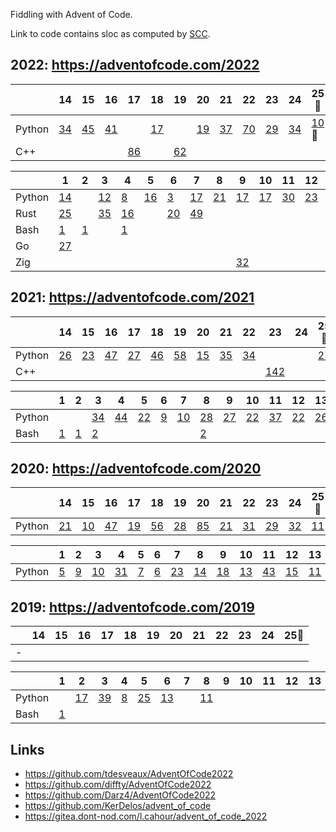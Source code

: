 Fiddling with Advent of Code.

Link to code contains sloc as computed by [SCC](https://github.com/boyter/scc).

## 2022: https://adventofcode.com/2022

|   | 14 | 15 | 16 | 17 | 18 | 19 | 20 | 21 | 22 | 23 | 24 | 25🎅 |
|---|----|----|----|----|----|----|----|----|----|----|----|----|
| Python | [34](/2022/14/solution.py) | [45](/2022/15/solution.py) | [41](/2022/16/solution.py) | | [17](/2022/18/solution.py) | | [19](/2022/20/solution.py) | [37](/2022/21/solution.py) | [70](/2022/22/solution.py) | [29](/2022/23/solution.py) | [34](/2022/24/solution.py) | [10](/2022/25/solution.py)🌟 |
| C++ | | | | [86](/2022/17/solution.cpp) | | [62](/2022/19/solution.cpp) | | | | | | |

|   | 1 | 2 | 3 | 4 | 5 | 6 | 7 | 8 | 9 | 10 | 11 | 12 | 13 |
|---|---|---|---|---|---|---|---|---|---|----|----|----|----|
| Python | [14](/2022/01/solution.py) | | [12](/2022/03/solution.py) | [8](/2022/04/solution.py) | [16](/2022/05/solution.py) | [3](/2022/06/solution.py) | [17](/2022/07/solution.py) | [21](/2022/08/solution.py) | [17](/2022/09/solution.py) | [17](/2022/10/solution.py) | [30](/2022/11/solution.py) | [23](/2022/12/solution.py) | [11](/2022/13/solution.py) |
| Rust | [25](/2022/01/solution.rs) | | [35](/2022/03/solution.rs) | [16](/2022/04/solution.rs) | | [20](/2022/06/solution.rs) | [49](/2022/07/solution.rs) | | | | | | |
| Bash | [1](/2022/01/solution.sh) | [1](/2022/02/solution.sh) | | [1](/2022/04/solution.sh) | | | | | | | | | |
| Go | [27](/2022/01/solution.go) | | | | | | | | | | | | |
| Zig | | | | | | | | | [32](/2022/09/solution.zig) | | | | |

## 2021: https://adventofcode.com/2021

|   | 14 | 15 | 16 | 17 | 18 | 19 | 20 | 21 | 22 | 23 | 24 | 25🎅 |
|---|----|----|----|----|----|----|----|----|----|----|----|----|
| Python | [26](/2021/14/solution.py) | [23](/2021/15/solution.py) | [47](/2021/16/solution.py) | [27](/2021/17/solution.py) | [46](/2021/18/solution.py) | [58](/2021/19/solution.py) | [15](/2021/20/solution.py) | [35](/2021/21/solution.py) | [34](/2021/22/solution.py) | | | [27](/2021/25/solution.py) |
| C++ | | | | | | | | | | [142](/2021/23/solution.cpp) | | |

|   | 1 | 2 | 3 | 4 | 5 | 6 | 7 | 8 | 9 | 10 | 11 | 12 | 13 |
|---|---|---|---|---|---|---|---|---|---|----|----|----|----|
| Python | | | [34](/2021/03/solution.py) | [44](/2021/04/solution.py) | [22](/2021/05/solution.py) | [9](/2021/06/solution.py) | [10](/2021/07/solution.py) | [28](/2021/08/solution.py) | [27](/2021/09/solution.py) | [22](/2021/10/solution.py) | [37](/2021/11/solution.py) | [22](/2021/12/solution.py) | [26](/2021/13/solution.py) |
| Bash | [1](/2021/01/solution.sh) | [1](/2021/02/solution.sh) | [2](/2021/03/solution.sh) | | | | | [2](/2021/08/solution.sh) | | | | | |

## 2020: https://adventofcode.com/2020

|   | 14 | 15 | 16 | 17 | 18 | 19 | 20 | 21 | 22 | 23 | 24 | 25🎅 |
|---|----|----|----|----|----|----|----|----|----|----|----|----|
| Python | [21](/2020/14/solution.py) | [10](/2020/15/solution.py) | [47](/2020/16/solution.py) | [19](/2020/17/solution.py) | [56](/2020/18/solution.py) | [28](/2020/19/solution.py) | [85](/2020/20/solution.py) | [21](/2020/21/solution.py) | [31](/2020/22/solution.py) | [29](/2020/23/solution.py) | [32](/2020/24/solution.py) | [11](/2020/25/solution.py) |

|   | 1 | 2 | 3 | 4 | 5 | 6 | 7 | 8 | 9 | 10 | 11 | 12 | 13 |
|---|---|---|---|---|---|---|---|---|---|----|----|----|----|
| Python | [5](/2020/01/solution.py) | [9](/2020/02/solution.py) | [10](/2020/03/solution.py) | [31](/2020/04/solution.py) | [7](/2020/05/solution.py) | [6](/2020/06/solution.py) | [23](/2020/07/solution.py) | [14](/2020/08/solution.py) | [18](/2020/09/solution.py) | [13](/2020/10/solution.py) | [43](/2020/11/solution.py) | [15](/2020/12/solution.py) | [11](/2020/13/solution.py) |

## 2019: https://adventofcode.com/2019

|   | 14 | 15 | 16 | 17 | 18 | 19 | 20 | 21 | 22 | 23 | 24 | 25🎅 |
|---|----|----|----|----|----|----|----|----|----|----|----|----|
| - | | | | | | | | | | | | |

|   | 1 | 2 | 3 | 4 | 5 | 6 | 7 | 8 | 9 | 10 | 11 | 12 | 13 |
|---|---|---|---|---|---|---|---|---|---|----|----|----|----|
| Python | | [17](/2019/02/solution.py) | [39](/2019/03/solution.py) | [8](/2019/04/solution.py) | [25](/2019/05/solution.py) | [13](/2019/06/solution.py) | | [11](/2019/08/solution.py) | | | | | |
| Bash | [1](/2019/01/solution.sh) | | | | | | | | | | | | |

## Links

 * https://github.com/tdesveaux/AdventOfCode2022
 * https://github.com/diffty/AdventOfCode2022
 * https://github.com/Darz4/AdventOfCode2022
 * https://github.com/KerDelos/advent_of_code
 * https://gitea.dont-nod.com/l.cahour/advent_of_code_2022

